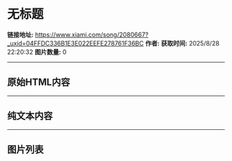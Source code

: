 # 无标题

**链接地址:** https://www.xiami.com/song/2080667?_uxid=04FFDC336B1E3E022EEFE278761F36BC
**作者:** 
**获取时间:** 2025/8/28 22:20:32
**图片数量:** 0

---

## 原始HTML内容



---

## 纯文本内容



---

## 图片列表


